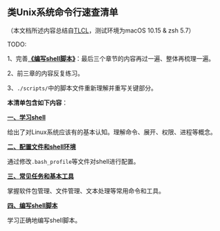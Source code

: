 ## 类Unix系统命令行速查清单
（本文档所述内容总结自[TLCL](http://billie66.github.io/TLCL/)，测试环境为macOS 10.15 & zsh 5.7）

TODO:

1、完善[**《编写shell脚本》**](https://github.com/hliangzhao/learn-ctl/blob/main/04-write-shell-scripts.md)：最后三个章节的内容再过一遍、整体再梳理一遍。

2、前三章的内容反复练习。

3、`./scripts/`中的脚本文件重新理解并重写关键部分。

**本清单包含如下内容**：

[**一、学习shell**](https://github.com/hliangzhao/learn-ctl/blob/main/01-learn-shell.md)

给出了对Linux系统应该有的基本认知。理解命令、展开、权限、进程等概念。

[**二、配置文件和shell环境**](https://github.com/hliangzhao/learn-ctl/blob/main/02-config-shell.md)

通过修改`.bash_profile`等文件对shell进行配置。

[**三、常见任务和基本工具**](https://github.com/hliangzhao/learn-ctl/blob/main/03-tools.md)

掌握软件包管理、文件管理、文本处理等常用命令和工具。

[**四、编写shell脚本**](https://github.com/hliangzhao/learn-ctl/blob/main/04-write-shell-scripts.md)

学习正确地编写shell脚本。